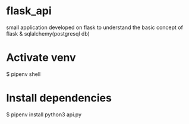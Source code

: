 # flask_api
small application developed on flask to understand the basic concept of flask &amp; sqlalchemy(postgresql db)
# Activate venv
$ pipenv shell

# Install dependencies
$ pipenv install
python3 api.py
